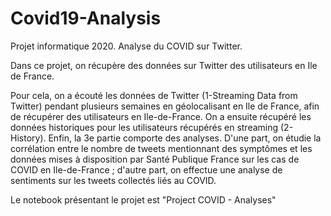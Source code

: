 # Covid19-Analysis

Projet informatique 2020. Analyse du COVID sur Twitter.

Dans ce projet, on récupère des données sur Twitter des utilisateurs en Ile de France.


Pour cela, on a écouté les données de Twitter (1-Streaming Data from Twitter) pendant plusieurs semaines en géolocalisant en Ile de France, afin de récupérer des utilisateurs en Ile-de-France. 
On a ensuite récupéré les données historiques pour les utilisateurs récupérés en streaming (2-History). 
Enfin, la 3e partie comporte des analyses. D'une part, on étudie la corrélation entre le nombre de tweets mentionnant des symptômes et les données mises à disposition par Santé Publique France sur les cas de COVID en Ile-de-France ; d'autre part, on effectue une analyse de sentiments sur les tweets collectés liés au COVID.

Le notebook présentant le projet est "Project COVID - Analyses"
